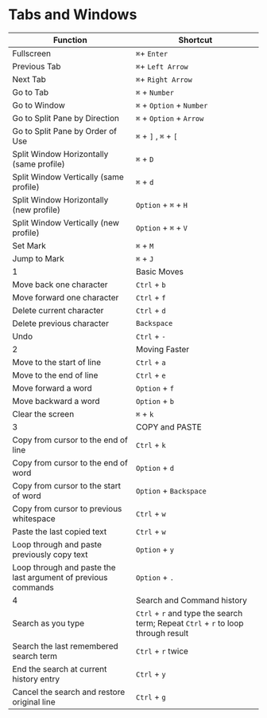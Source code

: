 Tabs and Windows
================
**Function** | **Shortcut**
-------- | --------
Fullscreen | `⌘`+ `Enter`
Previous Tab | `⌘`+ `Left Arrow`
Next Tab | `⌘`+ `Right Arrow`
Go to Tab | `⌘` + `Number`
Go to Window | `⌘` + `Option` + `Number`
Go to Split Pane by Direction | `⌘` + `Option` + `Arrow`
Go to Split Pane by Order of Use | `⌘` + `]` , `⌘` + `[`
Split Window Horizontally (same profile) | `⌘` + `D`
Split Window Vertically (same profile) | `⌘` + `d`
Split Window Horizontally (new profile) | `Option` + `⌘` + `H`
Split Window Vertically (new profile) | `Option` + `⌘` + `V`
Set Mark | `⌘` + `M`
Jump to Mark | `⌘` + `J`
1 | Basic Moves
Move back one character | `Ctrl` + `b`
Move forward one character | `Ctrl` + `f`
Delete current character | `Ctrl` + `d`
Delete previous character | `Backspace`
Undo | `Ctrl` + `-`
2 | Moving Faster
Move to the start of line | `Ctrl` + `a`
Move to the end of line | `Ctrl` + `e`
Move forward a word | `Option` + `f`
Move backward a word | `Option` + `b`
Clear the screen | `⌘` + `k`
3 | COPY and PASTE
Copy from cursor to the end of line | `Ctrl` + `k`
Copy from cursor to the end of word | `Option` + `d`
Copy from cursor to the start of word | `Option` + `Backspace`
Copy from cursor to previous whitespace | `Ctrl` + `w`
Paste the last copied text | `Ctrl` + `w`
Loop through and paste previously copy text | `Option` + `y`
Loop through and paste the last argument of previous commands | `Option` + `.`
4 | Search and Command history
Search as you type | `Ctrl` + `r` and type the search term; Repeat `Ctrl` + `r` to loop through result
Search the last remembered search term | `Ctrl` + `r` twice
End the search at current history entry  | `Ctrl` + `y`
Cancel the search and restore original line | `Ctrl` + `g`
